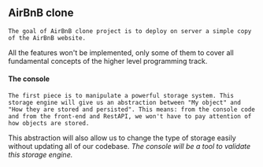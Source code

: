 ## AirBnB clone
	The goal of AirBnB clone project is to deploy on server a simple copy of the AirBnB website.
All the features won't be implemented, only some of them to cover all fundamental concepts of the higher level programming track.

#### The console
	The first piece is to manipulate a powerful storage system. This storage engine will give us an abstraction between "My object" and "How they are stored and persisted". This means: from the console code and from the front-end and RestAPI, we won't have to pay attention of how objects are stored.
This abstraction will also allow us to change the type of storage easily without updating all of our codebase.
*The console will be a tool to validate this storage engine.*
